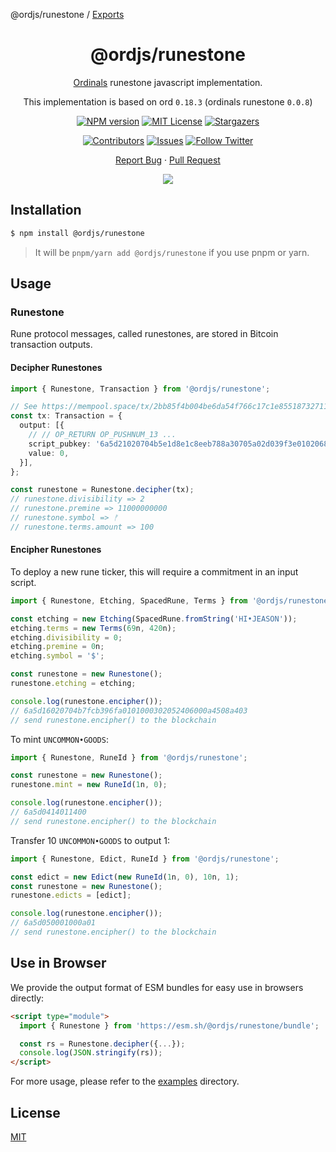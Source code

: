 @ordjs/runestone / [Exports](modules.md)

<div align="center"><a name="readme-top"></a>

<h1>@ordjs/runestone</h1>

[Ordinals](https://ordinals.com/) runestone javascript implementation.

This implementation is based on ord `0.18.3` (ordinals runestone `0.0.8`)

[![NPM version][npm-image]][npm-url]
[![MIT License][license-shield]][license-url]
[![Stargazers][stars-shield]][stars-url]

[![Contributors][contributors-shield]][contributors-url]
[![Issues][issues-shield]][issues-url]
[![Follow Twitter][twitter-image]][twitter-url]

[Report Bug](https://github.com/jeasonstudio/runestone/issues/new) · [Pull Request](https://github.com/jeasonstudio/runestone/compare)

![](https://raw.githubusercontent.com/andreasbm/readme/master/assets/lines/rainbow.png)

[npm-image]: https://img.shields.io/npm/v/@ordjs/runestone?style=for-the-badge
[npm-url]: http://npmjs.org/package/@ordjs/runestone

[codecov-image]: https://img.shields.io/codecov/c/github/jeasonstudio/runestone/master.svg?style=for-the-badge
[codecov-url]: https://codecov.io/gh/jeasonstudio/runestone/branch/master
[license-shield]: https://img.shields.io/github/license/jeasonstudio/runestone.svg?style=for-the-badge
[license-url]: https://github.com/jeasonstudio/runestone/blob/master/LICENSE

[contributors-shield]: https://img.shields.io/github/contributors/jeasonstudio/runestone.svg?style=for-the-badge
[contributors-url]: https://github.com/jeasonstudio/runestone/graphs/contributors
[stars-shield]: https://img.shields.io/github/stars/jeasonstudio/runestone.svg?style=for-the-badge
[stars-url]: https://github.com/jeasonstudio/runestone/stargazers
[issues-shield]: https://img.shields.io/github/issues/jeasonstudio/runestone.svg?style=for-the-badge
[issues-url]: https://github.com/jeasonstudio/runestone/issues
[twitter-image]: https://img.shields.io/twitter/follow/jeasonstudio?style=for-the-badge&logo=x
[twitter-url]: https://twitter.com/jeasonstudio

</div>

## Installation

```bash
$ npm install @ordjs/runestone
```

> It will be `pnpm/yarn add @ordjs/runestone` if you use pnpm or yarn.

## Usage

### Runestone

Rune protocol messages, called runestones, are stored in Bitcoin transaction outputs.

#### Decipher Runestones

```typescript
import { Runestone, Transaction } from '@ordjs/runestone';

// See https://mempool.space/tx/2bb85f4b004be6da54f766c17c1e855187327112c231ef2ff35ebad0ea67c69e
const tx: Transaction = {
  output: [{
    // // OP_RETURN OP_PUSHNUM_13 ...
    script_pubkey: '6a5d21020704b5e1d8e1c8eeb788a30705a02d039f3e01020680dc9afd2808c7e8430a64',
    value: 0,
  }],
};

const runestone = Runestone.decipher(tx);
// runestone.divisibility => 2
// runestone.premine => 11000000000
// runestone.symbol => ᚠ
// runestone.terms.amount => 100
```

#### Encipher Runestones

To deploy a new rune ticker, this will require a commitment in an input script.

```typescript
import { Runestone, Etching, SpacedRune, Terms } from '@ordjs/runestone';

const etching = new Etching(SpacedRune.fromString('HI•JEASON'));
etching.terms = new Terms(69n, 420n);
etching.divisibility = 0;
etching.premine = 0n;
etching.symbol = '$';

const runestone = new Runestone();
runestone.etching = etching;

console.log(runestone.encipher());
// 6a5d16020704b7fcb396fa0101000302052406000a4508a403
// send runestone.encipher() to the blockchain
```

To mint `UNCOMMON•GOODS`:

```typescript
import { Runestone, RuneId } from '@ordjs/runestone';

const runestone = new Runestone();
runestone.mint = new RuneId(1n, 0);

console.log(runestone.encipher());
// 6a5d0414011400
// send runestone.encipher() to the blockchain
```

Transfer 10 `UNCOMMON•GOODS` to output 1:

```typescript
import { Runestone, Edict, RuneId } from '@ordjs/runestone';

const edict = new Edict(new RuneId(1n, 0), 10n, 1);
const runestone = new Runestone();
runestone.edicts = [edict];

console.log(runestone.encipher());
// 6a5d050001000a01
// send runestone.encipher() to the blockchain
```

## Use in Browser

We provide the output format of ESM bundles for easy use in browsers directly:

```html
<script type="module">
  import { Runestone } from 'https://esm.sh/@ordjs/runestone/bundle';

  const rs = Runestone.decipher({...});
  console.log(JSON.stringify(rs));
</script>
```

For more usage, please refer to the [examples](/examples/) directory.

## License

[MIT](./LICENSE)
